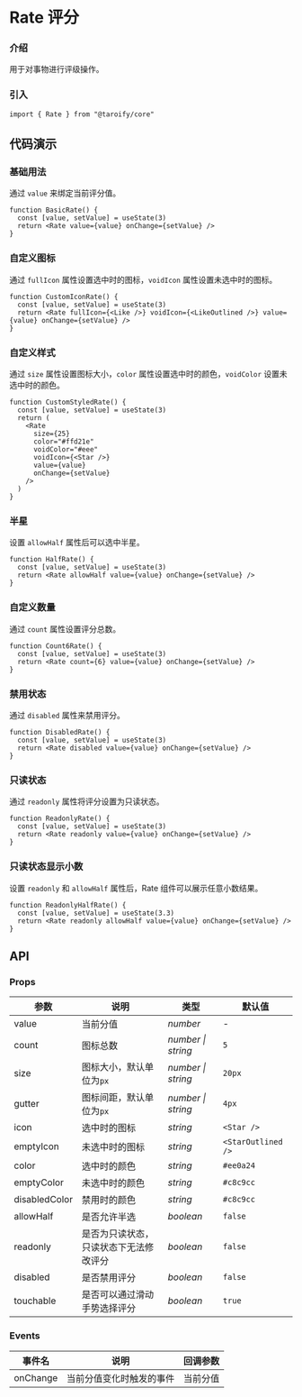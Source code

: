 # Rate 评分

### 介绍

用于对事物进行评级操作。

### 引入

```tsx
import { Rate } from "@taroify/core"
```

## 代码演示

### 基础用法

通过 `value` 来绑定当前评分值。

```tsx
function BasicRate() {
  const [value, setValue] = useState(3)
  return <Rate value={value} onChange={setValue} />
}
```

### 自定义图标

通过 `fullIcon` 属性设置选中时的图标，`voidIcon` 属性设置未选中时的图标。

```tsx
function CustomIconRate() {
  const [value, setValue] = useState(3)
  return <Rate fullIcon={<Like />} voidIcon={<LikeOutlined />} value={value} onChange={setValue} />
}
```

### 自定义样式

通过 `size` 属性设置图标大小，`color` 属性设置选中时的颜色，`voidColor` 设置未选中时的颜色。

```tsx
function CustomStyledRate() {
  const [value, setValue] = useState(3)
  return (
    <Rate
      size={25}
      color="#ffd21e"
      voidColor="#eee"
      voidIcon={<Star />}
      value={value}
      onChange={setValue}
    />
  )
}
```

### 半星

设置 `allowHalf` 属性后可以选中半星。

```tsx
function HalfRate() {
  const [value, setValue] = useState(3)
  return <Rate allowHalf value={value} onChange={setValue} />
}
```

### 自定义数量

通过 `count` 属性设置评分总数。

```tsx
function Count6Rate() {
  const [value, setValue] = useState(3)
  return <Rate count={6} value={value} onChange={setValue} />
}

```

### 禁用状态

通过 `disabled` 属性来禁用评分。

```tsx
function DisabledRate() {
  const [value, setValue] = useState(3)
  return <Rate disabled value={value} onChange={setValue} />
}
```

### 只读状态

通过 `readonly` 属性将评分设置为只读状态。

```tsx
function ReadonlyRate() {
  const [value, setValue] = useState(3)
  return <Rate readonly value={value} onChange={setValue} />
}
```

### 只读状态显示小数

设置 `readonly` 和 `allowHalf` 属性后，Rate 组件可以展示任意小数结果。

```tsx
function ReadonlyHalfRate() {
  const [value, setValue] = useState(3.3)
  return <Rate readonly allowHalf value={value} onChange={setValue} />
}
```

## API

### Props

| 参数 | 说明 | 类型 | 默认值 |
| --- | --- | --- | --- |
| value | 当前分值 | _number_ | - |
| count | 图标总数 | _number \| string_ | `5` |
| size | 图标大小，默认单位为`px` | _number \| string_ | `20px` |
| gutter | 图标间距，默认单位为`px` | _number \| string_ | `4px` |
| icon | 选中时的图标 | _string_ | `<Star />` |
| emptyIcon | 未选中时的图标 | _string_ | `<StarOutlined />` |
| color | 选中时的颜色 | _string_ | `#ee0a24` |
| emptyColor | 未选中时的颜色 | _string_ | `#c8c9cc` |
| disabledColor | 禁用时的颜色 | _string_ | `#c8c9cc` |
| allowHalf | 是否允许半选 | _boolean_ | `false` |
| readonly | 是否为只读状态，只读状态下无法修改评分 | _boolean_ | `false` |
| disabled | 是否禁用评分 | _boolean_ | `false` |
| touchable | 是否可以通过滑动手势选择评分 | _boolean_ | `true` |

### Events

| 事件名 | 说明                     | 回调参数 |
| ------ | ------------------------ | -------- |
| onChange | 当前分值变化时触发的事件 | 当前分值 |
